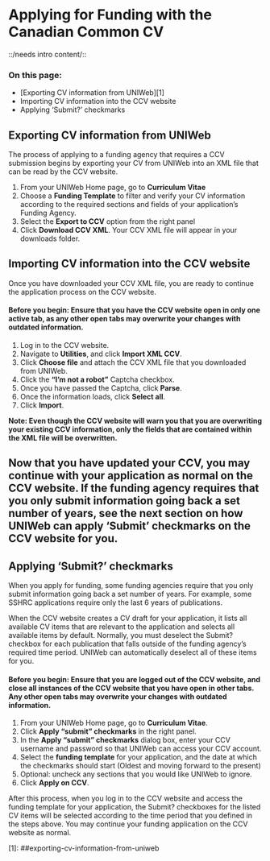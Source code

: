 # Applying for Funding with the Canadian Common CV

::/needs intro content/::

### On this page:

* \[Exporting CV information from UNIWeb\]\[1\]
* Importing CV information into the CCV website
* Applying ‘Submit?’ checkmarks

## Exporting CV information from UNIWeb

The process of applying to a funding agency that requires a CCV submission begins by exporting your CV from UNIWeb into an XML file that can be read by the CCV website.

1. From your UNIWeb Home page, go to **Curriculum Vitae**
2. Choose a **Funding Template** to filter and verify your CV information according to the required sections and fields of your application’s Funding Agency.
3. Select the **Export to CCV** option from the right panel
4. Click **Download CCV XML**. Your CCV XML file will appear in your downloads folder.

## Importing CV information into the CCV website

Once you have downloaded your CCV XML file, you are ready to continue the application process on the CCV website.

#### **Before you begin:** Ensure that you have the CCV website open in only one active tab, as any other open tabs may overwrite your changes with outdated information.

1. Log in to the CCV website.
2. Navigate to **Utilities**, and click **Import XML CCV**. 
3. Click **Choose file** and attach the CCV XML file that you downloaded from UNIWeb.
4. Click the **“I’m not a robot”** Captcha checkbox.
5. Once you have passed the Captcha, click **Parse**.
6. Once the information loads, click **Select all**.
7. Click **Import**.

**Note: Even though the CCV website will warn you that you are overwriting your existing CCV information, only the fields that are contained within the XML file will be overwritten.**

## Now that you have updated your CCV, you may continue with your application as normal on the CCV website. If the funding agency requires that you only submit information going back a set number of years, see the next section on how UNIWeb can apply ‘Submit’ checkmarks on the CCV website for you.

## Applying ‘Submit?’ checkmarks

When you apply for funding, some funding agencies require that you only submit information going back a set number of years. For example, some SSHRC applications require only the last 6 years of publications.

When the CCV website creates a CV draft for your application, it lists all available CV items that are relevant to the application and selects all available items by default. Normally, you must deselect the Submit? checkbox for each publication that falls outside of the funding agency’s required time period. UNIWeb can automatically deselect all of these items for you.

#### **Before you begin:** Ensure that you are logged out of the CCV website, and close all instances of the CCV website that you have open in other tabs. Any other open tabs may overwrite your changes with outdated information.

1. From your UNIWeb Home page, go to **Curriculum Vitae**.
2. Click **Apply “submit” checkmarks** in the right panel.
3. In the **Apply “submit” checkmarks** dialog box, enter your CCV username and password so that UNIWeb can access your CCV account.
4. Select the **funding template** for your application, and the date at which the checkmarks should start \(Oldest and moving forward to the present\)
5. Optional: uncheck any sections that you would like UNIWeb to ignore.
6. Click **Apply on CCV**.

After this process, when you log in to the CCV website and access the funding template for your application, the Submit? checkboxes for the listed CV items will be selected according to the time period that you defined in the steps above. You may continue your funding application on the CCV website as normal.

\[1\]: \#\#exporting-cv-information-from-uniweb

